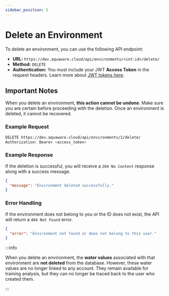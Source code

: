 ```yaml
---
sidebar_position: 5
---
```


# Delete an Environment

To delete an environment, you can use the following API endpoint:

- **URL:** `https://dev.aquaware.cloud/api/environments/<int:id>/delete/`
- **Method:** `DELETE`
- **Authentication:** You must include your JWT **Access Token** in the request headers. Learn more about [JWT tokens here](../user-management/jwt-tokens.md).

## Important Notes

When you delete an environment, **this action cannot be undone**. Make sure you are certain before proceeding with the deletion. Once an environment is deleted, it cannot be recovered.

### Example Request

```bash
DELETE https://dev.aquaware.cloud/api/environments/1/delete/
Authorization: Bearer <access_token>
```

### Example Response

If the deletion is successful, you will receive a `204 No Content` response along with a success message.

```json
{
  "message": "Environment deleted successfully."
}
```

### Error Handling

If the environment does not belong to you or the ID does not exist, the API will return a `404 Not Found` error.

```json
{
  "error": "Environment not found or does not belong to this user."
}
```

:::info

When you delete an environment, the **water values** associated with that environment are **not deleted** from the database. However, these water values are no longer linked to any account. They remain available for training analysis, but they can no longer be traced back to the user who created them.

:::
